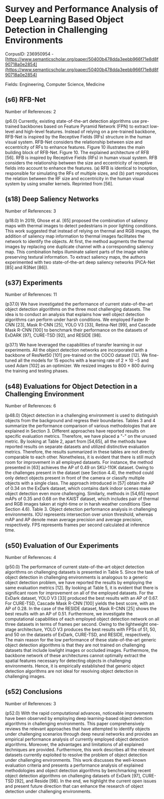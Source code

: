 # Survey and Performance Analysis of Deep Learning Based Object Detection in Challenging Environments

CorpusID: 236950954 - [https://www.semanticscholar.org/paper/50400b478dda3eebb966f71e8d8f90718a0e2854](https://www.semanticscholar.org/paper/50400b478dda3eebb966f71e8d8f90718a0e2854)

Fields: Engineering, Computer Science, Medicine

## (s6) RFB-Net
Number of References: 2

(p6.0) Currently, existing state-of-the-art detection algorithms use pre-trained backbones based on Feature Pyramid Network (FPN) to extract low-level and high-level features. Instead of relying on a pre-trained backbone, RFB-Net is inspired by the Receptive Fields (RFs) structure in the human visual system. RFB-Net considers the relationship between size and eccentricity of RFs to enhance features. Figure 10 illustrates the main building block of RFB-Net. Figure 10. The explained architecture of RFB [56]. RFB is inspired by Receptive Fields (RFs) in human visual system. RFB considers the relationship between the size and eccentricity of receptive fields into account to enhance the features. (a) RFB is identical to Inception, responsible for simulating the RFs of multiple sizes, and (b) part reproduces the relation between the RF size and eccentricity in the human visual system by using smaller kernels. Reprinted from [56].
## (s18) Deep Saliency Networks
Number of References: 3

(p18.0) In 2019, Ghose et al. [65] proposed the combination of saliency maps with thermal images to detect pedestrians in poor lighting conditions. This work suggested that instead of relying on thermal and RGB images, the addition of saliency map information to thermal images facilitates the network to identify the objects. At first, the method augments the thermal images by replacing one duplicate channel with a corresponding saliency map. This combination helps illuminate salient parts of the image while preserving textural information. To extract saliency maps, the authors experimented with two state-of-the-art deep saliency networks (PiCA-Net [85] and R3Net [86]).
## (s37) Experiments
Number of References: 11

(p37.0) We have investigated the performance of current state-of-the-art object detection algorithms on the three most challenging datasets. The idea is to conduct an analysis that explains how well object detection algorithms can perform under harsh conditions. We employed Faster R-CNN [23], Mask R-CNN [25], YOLO V3 [33], Retina-Net [99], and Cascade Mask R-CNN [100] to benchmark their performance on the datasets of ExDARK [97], CURE-TSD [92], and RESIDE [98].

(p37.1) We have leveraged the capabilities of transfer learning in our experiments. All the object detection networks are incorporated with a backbone of ResNet50 [101] pre-trained on the COCO dataset [12]. We fine-tuned all the models for 15 epochs with a learning rate of 2 × 10 −5 and used Adam [102] as an optimizer. We resized images to 800 × 800 during the training and testing phases.
## (s48) Evaluations for Object Detection in a Challenging Environment
Number of References: 6

(p48.0) Object detection in a challenging environment is used to distinguish objects from the background and regress their boundaries. Tables 3 and 4 summarize the performance comparison of various methodologies that are explained in Section 3. Different approaches have reported results on specific evaluation metrics. Therefore, we have placed a "-" on the unused metric. By looking at Table 2, apart from [54,65], all the methods have reported results on separate datasets and utilized distinctive evaluation metrics. Therefore, the results summarized in these tables are not directly comparable to each other. Nonetheless, it is evident that there is still much room for improvement in all employed datasets. For instance, the method presented in [63] achieves the AP of 0.49 on SKU-110K dataset. Owing to the challenges present in the dataset (see Section 4.4), the method could only detect objects present in front of the camera or classify multiple objects with a single class. The approach introduced in [57] obtain the AP of 0.34 on the ExDark dataset, which contains dark indoor scenes make object detection even more challenging. Similarly, methods in [54,65] report mAPs of 0.35 and 0.68 on the KAIST dataset, which includes pair of thermal and RGB images taken at night-time or in harsh weather conditions (See Section 4.6). Table 3. Object detection performance analysis in challenging environments. IOU represents intersection over union threshold, whereas mAP and AP denote mean average precision and average precision, respectively. FPS represents frames per second calculated at inference time.
## (s50) Evaluation of Our Experiments
Number of References: 4

(p50.0) The performance of current state-of-the-art object detection algorithms on challenging datasets is presented in Table 5. Since the task of object detection in challenging environments is analogous to a generic object detection problem, we have reported the results by employing the same evaluation metrics [12]. By looking at Table 5, it is evident that there is significant room for improvement on all of the employed datasets. For the ExDark dataset, YOLO V3 [33] produced the best results with an AP of 0.67. For CURE-TSD, Cascade Mask R-CNN [100] yields the best score, with an AP of 0.28. In the case of the RESIDE dataset, Mask R-CNN [25] shows the best results with an AP of 0.51. Furthermore, we investigate the computational capabilities of each employed object detection network on all three datasets in terms of frames per second. Owing to the lightweight one-stage architecture, YOLO V3 produces the best results with FPSs of 51, 50, and 50 on the datasets of ExDark, CURE-TSD, and RESIDE, respectively. The main reason for the low performance of these state-of-the-art generic object detection algorithms is that they are not trained on challenging datasets that include lowlight images or occluded images. Furthermore, the backbone network of these architectures cannot optimally extract the spatial features necessary for detecting objects in challenging environments. Hence, it is empirically established that generic object detection algorithms are not ideal for resolving object detection in challenging images.
## (s52) Conclusions
Number of References: 3

(p52.0) With the rapid computational advances, noticeable improvements have been observed by employing deep learning-based object detection algorithms in challenging environments. This paper comprehensively reviews the relevant approaches that have attempted to identify objects under challenging scenarios through deep neural networks and provides an empirical performance analysis of currently employed object detection algorithms. Moreover, the advantages and limitations of all explained techniques are provided. Furthermore, this work describes all the relevant datasets currently exploited to resolve the problem of object detection under challenging environments. This work discusses the well-known evaluation criteria and presents a performance analysis of explained methodologies and object detection algorithms by benchmarking recent object detection algorithms on challenging datasets of ExDark [97], CURE-TSD [92], and Reside [98]. In the end, we highlight the current open issues and present future direction that can enhance the research of object detection under challenging environments. 
